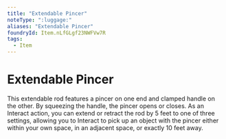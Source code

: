 ```yaml
---
title: "Extendable Pincer"
noteType: ":luggage:"
aliases: "Extendable Pincer"
foundryId: Item.nLfGLgf23NWFVw7R
tags:
  - Item
---
```


# Extendable Pincer

This extendable rod features a pincer on one end and clamped handle on the other. By squeezing the handle, the pincer opens or closes. As an Interact action, you can extend or retract the rod by 5 feet to one of three settings, allowing you to Interact to pick up an object with the pincer either within your own space, in an adjacent space, or exactly 10 feet away.
